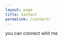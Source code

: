 ```yaml
---
layout: page
title: Contact
permalink: /contact/
---
```

you can connect whit me
<!-- 
### Example Formspree contact form with validation and reCaptcha

Fill in the form or [email me](mailto:{{site.email}}) to discuss your next project.

{% include form.html %}

{% include modal.html %} -->
